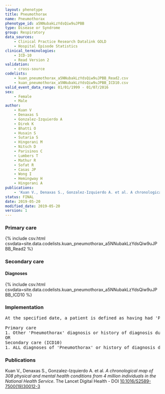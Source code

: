 ```yaml
---
layout: phenotype
title: Pneumothorax
name: Pneumothorax
phenotype_id: a5NNubakLzYdsQiw9uJPBB 
type: Disease or Syndrome
group: Respiratory
data_sources: 
    - Clinical Practice Research Datalink GOLD
    - Hospital Episode Statistics
clinical_terminologies: 
    - ICD-10
    - Read Version 2
validation: 
    - cross-source
codelists: 
    - kuan_pneumothorax_a5NNubakLzYdsQiw9uJPBB_Read2.csv
    - kuan_pneumothorax_a5NNubakLzYdsQiw9uJPBB_ICD10.csv
valid_event_data_range: 01/01/1999 - 01/07/2016
sex: 
    - Female
    - Male
author: 
    - Kuan V
    - Denaxas S
    - Gonzalez-Izquierdo A
    - Direk K
    - Bhatti O
    - Husain S
    - Sutaria S
    - Hingorani M
    - Nitsch D
    - Parisinos C
    - Lumbers T
    - Mathur R
    - Sofat R
    - Casas JP
    - Wong I
    - Hemingway H
    - Hingorani A
publications: 
    - 'Kuan V., Denaxas S., Gonzalez-Izquierdo A. et al. A chronological map of 308 physical and mental health conditions from 4 million individuals in the National Health Service. The Lancet Digital Health - DOI: 10.1016/S2589-7500(19)30012-3' 
status: FINAL
date: 2019-05-20
modified_date: 2019-05-20
version: 1
---
```

### Primary care 
{% include csv.html csvdata=site.data.codelists.kuan_pneumothorax_a5NNubakLzYdsQiw9uJPBB_Read2 %}
### Secondary care 
#### Diagnoses 
{% include csv.html csvdata=site.data.codelists.kuan_pneumothorax_a5NNubakLzYdsQiw9uJPBB_ICD10 %}
### Implementation 
<pre>At the specified date, a patient is defined as having had 'Pneumothorax' IF they meet the criteria for any of the following on or before the specified date. The earliest date on which the individual meets any of the following criteria on or before the specified date is defined as the first event date:

Primary care
1. Other 'Pneumothorax' diagnosis or history of diagnosis during a consultation 
OR
Secondary care (ICD10)
1. ALL diagnoses of 'Pneumothorax' or history of diagnosis during a hospitalization</pre> 
 
### Publications 
Kuan V., Denaxas S., Gonzalez-Izquierdo A. et al. _A chronological map of 308 physical and mental health conditions from 4 million individuals in the National Health Service_. The Lancet Digital Health - DOI <a href='https://www.thelancet.com/journals/landig/article/PIIS2589-7500(19)30012-3/fulltext'>10.1016/S2589-7500(19)30012-3</a>